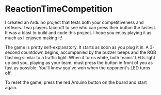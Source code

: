# ReactionTimeCompetition
I created an Arduino project that tests both your competitiveness and reflexes. Two players face off to see who can press their button the fastest. It was a blast to build and code this project. I hope you enjoy playing it as much as I enjoyed making it!

The game is pretty self-explanatory. It starts as soon as you plug it in. A 3-second countdown begins, accompanied by the buzzer beeps and the RGB flashing similar to a traffic light. When it turns white, both teams' LEDs light up and you, playing as your team, must press the button in front of you as fast as possible. You'll know you've won when the opponent's LED turns off.

To reset the game, press the red Arduino button on the board and start again.

